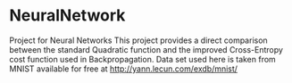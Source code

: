 # NeuralNetwork
Project for Neural Networks
This project provides a direct comparison between the standard Quadratic function and the improved Cross-Entropy cost function used in Backpropagation.
Data set used here is taken from MNIST available for free at http://yann.lecun.com/exdb/mnist/ 
